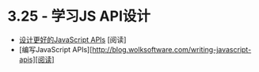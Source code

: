 <!-- 3.25 - Learn JS API Design
Designing Better JavaScript APIs [read]
Writing JavaScript APIs [read]
3.26 - Learn Browser Web D -->

# 3.25 - 学习JS API设计
- [设计更好的JavaScript APIs](http://www.smashingmagazine.com/2012/10/designing-javascript-apis-usability/) [阅读]
- [编写JavaScript APIs][http://blog.wolksoftware.com/writing-javascript-apis][阅读]